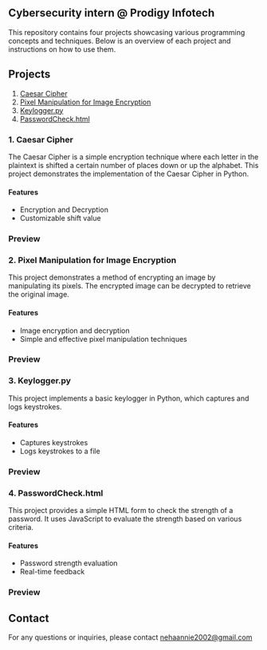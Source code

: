 ## Cybersecurity intern @ Prodigy Infotech

This repository contains four projects showcasing various programming concepts and techniques. Below is an overview of each project and instructions on how to use them.

## Projects

1. [Caesar Cipher](#1-caesar-cipher)
2. [Pixel Manipulation for Image Encryption](#2-pixel-manipulation-for-image-encryption)
3. [Keylogger.py](#3-keyloggerpy)
4. [PasswordCheck.html](#4-passwordcheckhtml)


### 1. Caesar Cipher

The Caesar Cipher is a simple encryption technique where each letter in the plaintext is shifted a certain number of places down or up the alphabet. This project demonstrates the implementation of the Caesar Cipher in Python.

#### Features
- Encryption and Decryption
- Customizable shift value

### Preview

### 2. Pixel Manipulation for Image Encryption

This project demonstrates a method of encrypting an image by manipulating its pixels. The encrypted image can be decrypted to retrieve the original image.

#### Features
- Image encryption and decryption
- Simple and effective pixel manipulation techniques

### Preview

### 3. Keylogger.py

This project implements a basic keylogger in Python, which captures and logs keystrokes.

#### Features
- Captures keystrokes
- Logs keystrokes to a file

### Preview


### 4. PasswordCheck.html

This project provides a simple HTML form to check the strength of a password. It uses JavaScript to evaluate the strength based on various criteria.

#### Features
- Password strength evaluation
- Real-time feedback

### Preview


## Contact

For any questions or inquiries, please contact nehaannie2002@gmail.com

